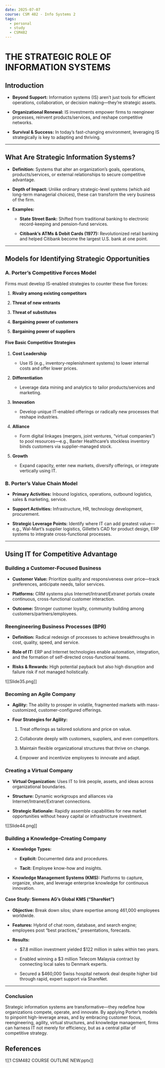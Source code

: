 ```yaml
---
date: 2025-07-07
course: CSM 482 - Info Systems 2
tags:
  - personal
  - study
  - CSM482
---
```


# **THE STRATEGIC ROLE OF INFORMATION SYSTEMS**

## **Introduction**

- **Beyond Support:** Information systems (IS) aren’t just tools for efficient operations, collaboration, or decision making—they’re strategic assets.
    
- **Organizational Renewal:** IS investments empower firms to reengineer processes, reinvent products/services, and reshape competitive networks.
    
- **Survival & Success:** In today’s fast-changing environment, leveraging IS strategically is key to adapting and thriving.

---

## **What Are Strategic Information Systems?**

- **Definition:** Systems that alter an organization’s goals, operations, products/services, or external relationships to secure competitive advantage.
    
- **Depth of Impact:** Unlike ordinary strategic-level systems (which aid long-term managerial choices), these can transform the very business of the firm.
    
- **Examples:**
    
    - **State Street Bank:** Shifted from traditional banking to electronic record-keeping and pension-fund services.
        
    - **Citibank’s ATMs & Debit Cards (1977):** Revolutionized retail banking and helped Citibank become the largest U.S. bank at one point.

---

## **Models for Identifying Strategic Opportunities**

### A. Porter’s Competitive Forces Model

Firms must develop IS-enabled strategies to counter these five forces:

1. **Rivalry among existing competitors**
    
2. **Threat of new entrants**
    
3. **Threat of substitutes**
    
4. **Bargaining power of customers**
    
5. **Bargaining power of suppliers**
    

#### Five Basic Competitive Strategies

1. **Cost Leadership**
    
    - Use IS (e.g., inventory-replenishment systems) to lower internal costs and offer lower prices.
        
2. **Differentiation**
    
    - Leverage data mining and analytics to tailor products/services and marketing.
        
3. **Innovation**
    
    - Develop unique IT-enabled offerings or radically new processes that reshape industries.
        
4. **Alliance**
    
    - Form digital linkages (mergers, joint ventures, “virtual companies”) to pool resources—e.g., Baxter Healthcare’s stockless inventory binds customers via supplier-managed stock.
        
5. **Growth**
    
    - Expand capacity, enter new markets, diversify offerings, or integrate vertically using IT.
        

### B. Porter’s Value Chain Model

- **Primary Activities:** Inbound logistics, operations, outbound logistics, sales & marketing, service.
    
- **Support Activities:** Infrastructure, HR, technology development, procurement.
    
- **Strategic Leverage Points:** Identify where IT can add greatest value—e.g., Wal-Mart’s supplier logistics, Gillette’s CAD for product design, ERP systems to integrate cross-functional processes.

---

## **Using IT for Competitive Advantage**

### Building a Customer-Focused Business

- **Customer Value:** Prioritize quality and responsiveness over price—track preferences, anticipate needs, tailor services.
    
- **Platforms:** CRM systems plus Internet/Intranet/Extranet portals create continuous, cross-functional customer interaction.
    
- **Outcome:** Stronger customer loyalty, community building among customers/partners/employees.

### Reengineering Business Processes (BPR)

- **Definition:** Radical redesign of processes to achieve breakthroughs in cost, quality, speed, and service.
    
- **Role of IT:** ERP and Internet technologies enable automation, integration, and the formation of self-directed cross-functional teams.
    
- **Risks & Rewards:** High potential payback but also high disruption and failure risk if not managed holistically.

![[Slide35.png]]
### Becoming an Agile Company

- **Agility:** The ability to prosper in volatile, fragmented markets with mass-customized, customer-configured offerings.
    
- **Four Strategies for Agility:**
    
    1. Treat offerings as tailored solutions and price on value.
        
    2. Collaborate deeply with customers, suppliers, and even competitors.
        
    3. Maintain flexible organizational structures that thrive on change.
        
    4. Empower and incentivize employees to innovate and adapt.

### Creating a Virtual Company

- **Virtual Organization:** Uses IT to link people, assets, and ideas across organizational boundaries.
    
- **Structure:** Dynamic workgroups and alliances via Internet/Intranet/Extranet connections.
    
- **Strategic Rationale:** Rapidly assemble capabilities for new market opportunities without heavy capital or infrastructure investment.

![[Slide44.png]]
### Building a Knowledge-Creating Company

- **Knowledge Types:**
    
    - **Explicit:** Documented data and procedures.
        
    - **Tacit:** Employee know-how and insights.
        
- **Knowledge Management Systems (KMS):** Platforms to capture, organize, share, and leverage enterprise knowledge for continuous innovation.

#### **Case Study: Siemens AG’s Global KMS (“ShareNet”)**

- **Objective:** Break down silos; share expertise among 461,000 employees worldwide.
    
- **Features:** Hybrid of chat room, database, and search engine; employees post “best practices,” presentations, forecasts.
    
- **Results:**
    
    - $7.8 million investment yielded $122 million in sales within two years.
        
    - Enabled winning a $3 million Telecom Malaysia contract by connecting local sales to Denmark experts.
        
    - Secured a $460,000 Swiss hospital network deal despite higher bid through rapid, expert support via ShareNet.

---

### **Conclusion**

Strategic information systems are transformative—they redefine how organizations compete, operate, and innovate. By applying Porter’s models to pinpoint high-leverage areas, and by embracing customer focus, reengineering, agility, virtual structures, and knowledge management, firms can harness IT not merely for efficiency, but as a central pillar of competitive strategy. 


## **References**

![[1 CSM482 COURSE OUTLINE NEW.pptx]]
